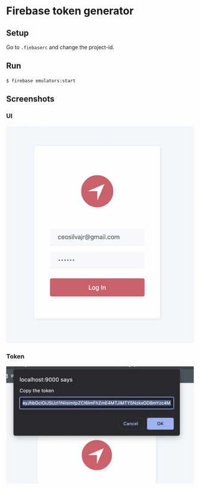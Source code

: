 # Firebase token generator
## Setup
Go to `.fiebaserc` and change the project-id.

## Run
`$ firebase emulators:start`

## Screenshots
### UI
![](public/assets/images/ui.png)

### Token
![](public/assets/images/token.png)